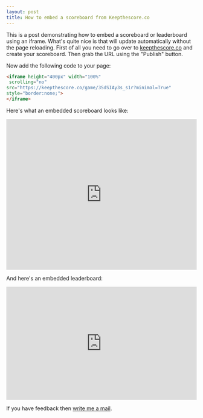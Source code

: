 ```yaml
---
layout: post
title: How to embed a scoreboard from Keepthescore.co
---
```


This is a post demonstrating how to embed a scoreboard or leaderboard<a> using an iframe. What's quite nice is that will update automatically without the page reloading. First of all you need to go over to <a href="https://keepthescore.co/">keepthescore.co</a> and create your scoreboard. Then grab the URL using the "Publish" button.

Now add the following code to your page:

```html
<iframe height="400px" width="100%"
 scrolling="no"
src="https://keepthescore.co/game/3SdSIAy3s_s1r?minimal=True"
style="border:none;">
</iframe>
```


Here's what an embedded scoreboard looks like:

<iframe height="400px" width="100%"
 scrolling="no"
src="https://keepthescore.co/game/3SdSIAy3s_s1r?minimal=True"
style="border:none;">
</iframe>

And here's an embedded leaderboard:

<iframe height="300px" width="100%"
 scrolling="no"
src="https://keepthescore.co/view/3SdSIAy3s_s1r?minimal=True"
style="border:none;">
</iframe>

If you have feedback then <a href="mailto:caspar.wrede@gmail.com">write me a mail</a>.
